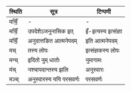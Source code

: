 | स्थिति | सूत्र | टिप्पणी |
| ----- | ------- | ------ |
| मचिँ॒ | - | - |
| मचिँ॒ | उपदेशेऽजनुनासिक इत् | इँ-इत्यस्य इत्संज्ञा |
| मचिँ॒ | अनुदात्तङित आत्मनेपदम् | इति आत्मनेपदम् |
| मच् | तस्य लोपः | इत्संज्ञकस्य लोपः |
| मन्च् | इदितो नुम् धातोः | नुमागामः |
| मंच् | नश्चापदान्तस्य झलि | अनुस्वारः |
| मञ्च् | अनुस्वारस्य ययि परसवर्णः | परसवर्णः |
